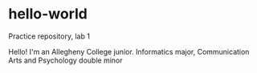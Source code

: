 # hello-world
Practice repository, lab 1

Hello!
I'm an Allegheny College junior. 
Informatics major, Communication Arts and Psychology double minor
